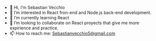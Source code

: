 - 👋 Hi, I’m Sebastian Vecchio
- 👀 I’m interested in React fron-end and Node.js back-end development.
- 🌱 I’m currently learning React
- 💞️ I’m looking to collaborate on React proyects that give me more expirience and practice.
- 📫 How to reach me: Sebastianvecchio5@gmail.com

<!---
totevecchio/totevecchio is a ✨ special ✨ repository because its `README.md` (this file) appears on your GitHub profile.
You can click the Preview link to take a look at your changes.
--->
